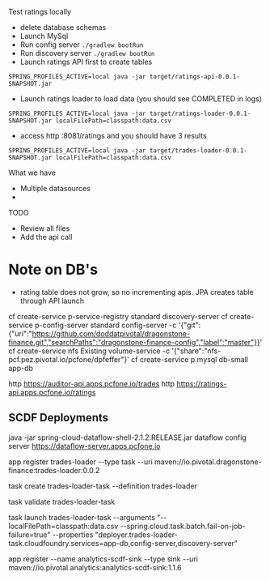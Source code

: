 Test ratings locally
- delete database schemas
- Launch MySql
- Run config server `./gradlew bootRun`
- Run discovery server `./gradlew bootRun`
- Launch ratings API first to create tables
```
SPRING_PROFILES_ACTIVE=local java -jar target/ratings-api-0.0.1-SNAPSHOT.jar
```
- Launch ratings loader to load data (you should see COMPLETED in logs)
```
SPRING_PROFILES_ACTIVE=local java -jar target/ratings-loader-0.0.1-SNAPSHOT.jar localFilePath=classpath:data.csv
```
- access http :8081/ratings and you should have 3 results
```
SPRING_PROFILES_ACTIVE=local java -jar target/trades-loader-0.0.1-SNAPSHOT.jar localFilePath=classpath:data.csv
```



What we have
- Multiple datasources
- 

TODO
- Review all files
- Add the api call

# Note on DB's
- rating table does not grow, so no incrementing apis.  JPA creates table through API launch



cf create-service p-service-registry standard discovery-server 
cf create-service p-config-server standard config-server -c '{"git":{"uri":"https://github.com/doddatpivotal/dragonstone-finance.git","searchPaths":"dragonstone-finance-config","label":"master"}}'
cf create-service nfs Existing volume-service -c '{"share":"nfs-pcf.pez.pivotal.io/pcfone/dpfeffer"}'
cf create-service p.mysql db-small app-db

http https://auditor-api.apps.pcfone.io/trades
http https://ratings-api.apps.pcfone.io/ratings



## SCDF Deployments

java -jar spring-cloud-dataflow-shell-2.1.2.RELEASE.jar
dataflow config server https://dataflow-server.apps.pcfone.io

app register trades-loader --type task --uri maven://io.pivotal.dragonstone-finance:trades-loader:0.0.2

task create trades-loader-task --definition trades-loader

task validate trades-loader-task

task launch trades-loader-task --arguments "--localFilePath=classpath:data.csv --spring.cloud.task.batch.fail-on-job-failure=true" --properties "deployer.trades-loader-task.cloudfoundry.services=app-db,config-server,discovery-server"


app register --name analytics-scdf-sink --type sink --uri maven://io.pivotal.analytics:analytics-scdf-sink:1.1.6